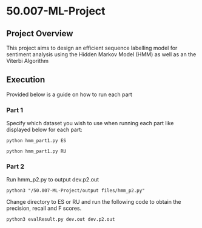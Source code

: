 # 50.007-ML-Project
## Project Overview
This project aims to design an efficient sequence labelling model for sentiment analysis using the Hidden Markov Model (HMM) as well as an the Viterbi Algorithm

## Execution
Provided below is a guide on how to run each part

### Part 1
Specify which dataset you wish to use when running each part like displayed below for each part:
```
python hmm_part1.py ES

python hmm_part1.py RU
```

### Part 2 
Run hmm_p2.py to output dev.p2.out
```
python3 "/50.007-ML-Project/output files/hmm_p2.py"
```
Change directory to ES or RU and run the following code to obtain the precision, recall and F scores.


```
python3 evalResult.py dev.out dev.p2.out
```
